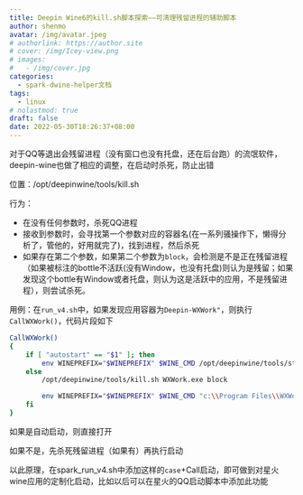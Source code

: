 ```yaml
---
title: Deepin Wine6的kill.sh脚本探索——可清理残留进程的辅助脚本
author: shenmo
avatar: /img/avatar.jpeg
# authorlink: https://author.site
# cover: /img/Icey-view.png
# images:
#   - /img/cover.jpg
categories:
  - spark-dwine-helper文档
tags:
  - linux
# nolastmod: true
draft: false
date: 2022-05-30T18:26:37+08:00
---
```


对于QQ等退出会残留进程（没有窗口也没有托盘，还在后台跑）的流氓软件，deepin-wine也做了相应的调整，在启动时杀死，防止出错

<!--more-->


位置：/opt/deepinwine/tools/kill.sh

行为：
* 在没有任何参数时，杀死QQ进程
* 接收到参数时，会寻找第一个参数对应的容器名(在一系列骚操作下，懒得分析了，管他的，好用就完了)，找到进程，然后杀死
* 如果存在第二个参数，如果第二个参数为`block`，会检测是不是正在残留进程（如果被标注的bottle不活跃(没有Window，也没有托盘)则认为是残留；如果发现这个bottle有Window或者托盘，则认为这是活跃中的应用，不是残留进程），则尝试杀死。

用例：在`run_v4.sh`中，如果发现应用容器为`Deepin-WXWork"`，则执行`CallWXWork()`，代码片段如下

```bash
CallWXWork()
{
    if [ "autostart" == "$1" ]; then
        env WINEPREFIX="$WINEPREFIX" $WINE_CMD /opt/deepinwine/tools/startbottle.exe &
    else
        /opt/deepinwine/tools/kill.sh WXWork.exe block

        env WINEPREFIX="$WINEPREFIX" $WINE_CMD "c:\\Program Files\\WXWork\\WXWork.exe" &
    fi
}
```

如果是自动启动，则直接打开

如果不是，先杀死残留进程（如果有）再执行启动

以此原理，在spark_run_v4.sh中添加这样的`case`+Call启动，即可做到对星火wine应用的定制化启动，比如以后可以在星火的QQ启动脚本中添加此功能

